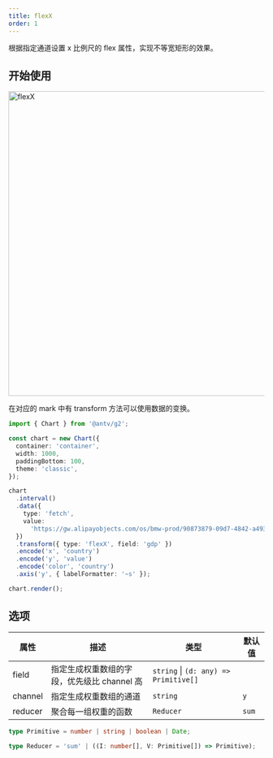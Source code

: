 ```yaml
---
title: flexX
order: 1
---
```


根据指定通道设置 x 比例尺的 flex 属性，实现不等宽矩形的效果。

## 开始使用

<img alt="flexX" src="https://mdn.alipayobjects.com/huamei_qa8qxu/afts/img/A*NfBaTZtrUhoAAAAAAAAAAAAADmJ7AQ/original" width="600" />

在对应的 mark 中有 transform 方法可以使用数据的变换。

```ts
import { Chart } from '@antv/g2';

const chart = new Chart({
  container: 'container',
  width: 1000,
  paddingBottom: 100,
  theme: 'classic',
});

chart
  .interval()
  .data({
    type: 'fetch',
    value:
      'https://gw.alipayobjects.com/os/bmw-prod/90873879-09d7-4842-a493-03fb560267bc.csv',
  })
  .transform({ type: 'flexX', field: 'gdp' })
  .encode('x', 'country')
  .encode('y', 'value')
  .encode('color', 'country')
  .axis('y', { labelFormatter: '~s' });

chart.render();
```

## 选项

| 属性    | 描述                                        | 类型                                  | 默认值 |
| ------- | ------------------------------------------- | ------------------------------------- | ------ |
| field   | 指定生成权重数组的字段，优先级比 channel 高 | `string` \| `(d: any) => Primitive[]` |        |
| channel | 指定生成权重数组的通道                      | `string`                              | `y`    |
| reducer | 聚合每一组权重的函数                        | `Reducer`                             | `sum`  |

```ts
type Primitive = number | string | boolean | Date;

type Reducer = 'sum' | ((I: number[], V: Primitive[]) => Primitive);
```
